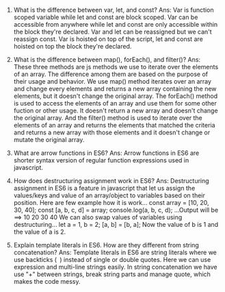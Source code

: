 1) What is the difference between var, let, and const?
 Ans: Var is function scoped variable while let and const are block scoped. Var can be accessible from anywhere while let and const are only accessible within the block they're declared. Var and let can be reassigned but we can't reassign const. Var is hoisted on top of the script, let and const are hoisted on top the block they're declared.

2) What is the difference between map(), forEach(), and filter()? 
 Ans: These three methods are js methods we use to iterate over the elements of an array. The difference among them are based on the purpose of their usage and behavior. We use map() method iterates over an array and change every elements and returns a new array containing the new elements, but it doesn't change the original array. The forEach() method is used to access the elements of an array and use them for some other fuction or other usage. It doesn't return a new array and doesn't change the original array. And the filter() method is used to iterate over the elements of an array and returns the elements that matched the criteria and returns a new array with those elements and it doesn't change or mutate the original array.

3) What are arrow functions in ES6?
 Ans:   Arrow functions in ES6 are shorter syntax version of regular function expressions used in javascript. 
 
4) How does destructuring assignment work in ES6?
 Ans: Destructuring assignment in ES6 is a feature in javascript that let us assign the values/keys and value of an array/object to variables based on their position. Here are few example how it is work...
        const array = [10, 20, 30, 40];
        const [a, b, c, d] = array;
        console.log(a, b, c, d); ...Output will be ==> 10 20 30 40
We can also swap values of variables using destructuring...
        let a = 1, b = 2;
        [a, b] = [b, a];
Now the value of b is 1 and the value of a is 2.

5) Explain template literals in ES6. How are they different from string concatenation?
 Ans: Template literals in ES6 are string literals where we use backticks (` `) instead of single or double quotes. Here we can use expression and multi-line strings easily. In string concatenation we have use "+" between strings, break string parts and manage quote, which makes the code messy.
